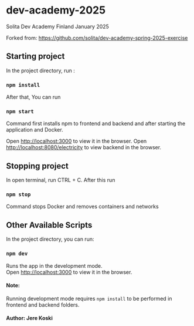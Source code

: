 # dev-academy-2025
Solita Dev Academy Finland January 2025

Forked from: https://github.com/solita/dev-academy-spring-2025-exercise

## Starting project

In the project directory, run :
### `npm install`
After that, You can run 
### `npm start`
Command first installs npm to frontend and backend and after starting the application and Docker.

Open [http://localhost:3000](http://localhost:3000) to view it in the browser.
Open [http://localhost:8080/electricity](http://localhost:8080/electricity) to view backend in the browser.


## Stopping project

In open terminal, run CTRL + C. After this run
### `npm stop`
Command stops Docker and removes containers and networks

## Other Available Scripts

In the project directory, you can run:

### `npm dev`

Runs the app in the development mode.\
Open [http://localhost:3000](http://localhost:3000) to view it in the browser.

#### Note:
Running development mode requires `npm install` to be performed in frontend and backend folders.


#### Author: Jere Koski